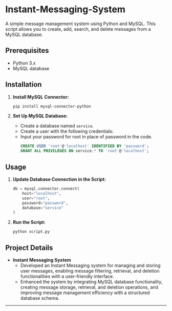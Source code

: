 # Instant-Messaging-System

A simple message management system using Python and MySQL. This script allows you to create, add, search, and delete messages from a MySQL database.

## Prerequisites

- Python 3.x
- MySQL database

## Installation

1. **Install MySQL Connector:**
   ```sh
   pip install mysql-connector-python
   ```

2. **Set Up MySQL Database:**
   - Create a database named `service`.
   - Create a user with the following credentials:
   - Input your password for root in place of password in the code.
     ```sql
     CREATE USER 'root'@'localhost' IDENTIFIED BY 'password'; 
     GRANT ALL PRIVILEGES ON service.* TO 'root'@'localhost';
     ```

## Usage
1. **Update Database Connection in the Script:**
   ```python
   db = mysql.connector.connect(
       host="localhost",
       user="root",
       password="password",
       database="service"
   )
   ```

2. **Run the Script:**
   ```sh
   python script.py
   ```

## Project Details

- **Instant Messaging System**
  - Developed an Instant Messaging system for managing and storing user messages, enabling message filtering, retrieval, and deletion functionalities with a user-friendly interface.
  - Enhanced the system by integrating MySQL database functionality, creating message storage, retrieval, and deletion operations, and improving message management efficiency with a structured database schema.

---
